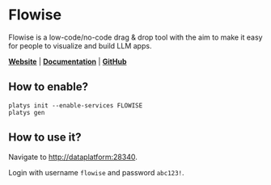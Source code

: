 # Flowise

Flowise is a low-code/no-code drag & drop tool with the aim to make it easy for people to visualize and build LLM apps.

**[Website](https://flowiseai.com/)** | **[Documentation](https://docs.flowiseai.com/)** | **[GitHub](https://github.com/FlowiseAI/Flowise)**

## How to enable?

```
platys init --enable-services FLOWISE
platys gen
```

## How to use it?

Navigate to <http://dataplatform:28340>.

Login with username `flowise` and password `abc123!`.